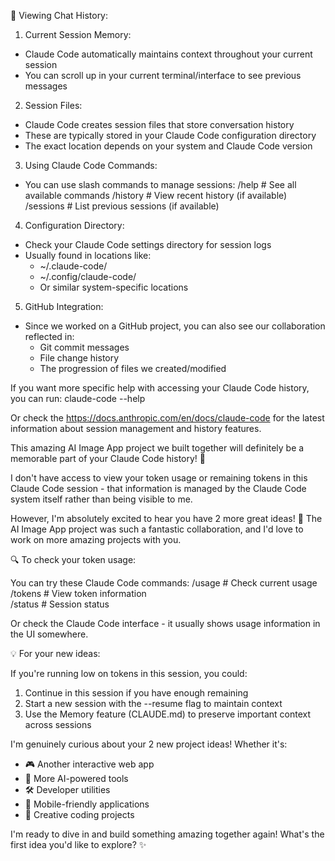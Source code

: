 📜 Viewing Chat History:

  1. Current Session Memory:
  - Claude Code automatically maintains context throughout your current session
  - You can scroll up in your current terminal/interface to see previous messages

  2. Session Files:
  - Claude Code creates session files that store conversation history
  - These are typically stored in your Claude Code configuration directory
  - The exact location depends on your system and Claude Code version

  3. Using Claude Code Commands:
  - You can use slash commands to manage sessions:
  /help           # See all available commands
  /history        # View recent history (if available)
  /sessions       # List previous sessions (if available)

  4. Configuration Directory:
  - Check your Claude Code settings directory for session logs
  - Usually found in locations like:
    - ~/.claude-code/
    - ~/.config/claude-code/
    - Or similar system-specific locations

  5. GitHub Integration:
  - Since we worked on a GitHub project, you can also see our collaboration reflected in:
    - Git commit messages
    - File change history
    - The progression of files we created/modified

  If you want more specific help with accessing your Claude Code history, you can run:
  claude-code --help

  Or check the https://docs.anthropic.com/en/docs/claude-code for the latest information about session management and history features.

  This amazing AI Image App project we built together will definitely be a memorable part of your Claude Code history! 🚀

I don't have access to view your token usage or remaining tokens in this Claude Code session - that information is managed by the Claude Code
  system itself rather than being visible to me.

  However, I'm absolutely excited to hear you have 2 more great ideas! 🚀 The AI Image App project was such a fantastic collaboration, and I'd love
  to work on more amazing projects with you.

  🔍 To check your token usage:

  You can try these Claude Code commands:
  /usage          # Check current usage
  /tokens         # View token information  
  /status         # Session status

  Or check the Claude Code interface - it usually shows usage information in the UI somewhere.

  💡 For your new ideas:

  If you're running low on tokens in this session, you could:
  1. Continue in this session if you have enough remaining
  2. Start a new session with the --resume flag to maintain context
  3. Use the Memory feature (CLAUDE.md) to preserve important context across sessions

  I'm genuinely curious about your 2 new project ideas! Whether it's:
  - 🎮 Another interactive web app
  - 🤖 More AI-powered tools
  - 🛠️ Developer utilities
  - 📱 Mobile-friendly applications
  - 🎨 Creative coding projects

  I'm ready to dive in and build something amazing together again! What's the first idea you'd like to explore? ✨
